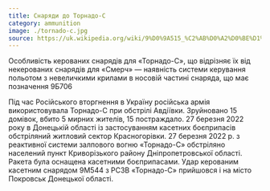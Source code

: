 ```yaml
---
title: Снаряди до Торнадо-С
category: ammunition
image: ./tornado-c.jpg
source: https://uk.wikipedia.org/wiki/9%D0%9A515_%C2%AB%D0%A2%D0%BE%D1%80%D0%BD%D0%B0%D0%B4%D0%BE-%D0%A1%C2%BB#%D0%A0%D0%BE%D1%81%D1%96%D0%B9%D1%81%D1%8C%D0%BA%D0%BE-%D1%83%D0%BA%D1%80%D0%B0%D1%97%D0%BD%D1%81%D1%8C%D0%BA%D0%B0_%D0%B2%D1%96%D0%B9%D0%BD%D0%B0
---
```


Особливість керованих снарядів для «Торнадо-С», що відрізняє їх від некерованих снарядів для «Смерч» — наявність системи керування польотом з невеличкими крилами в носовій частині снаряда, що має позначення 9Б706

Під час Російського вторгнення в Україну російська армія використовувала Торнадо-С при обстрілі Авдіївки. Зруйновано 15 домівок, вбито 5 мирних жителів, 15 постраждало. 27 березня 2022 року в Донецькій області із застосуванням касетних боєприпасів обстріляний житловий сектор Красногорівки. 27 березня 2022 р. з реактивної системи залпового вогню «Торнадо-С» обстріляно населений пункт Криворізького району Дніпропетровської області. Ракета була оснащена касетними боєприпасами. Удар керованим касетним снарядом 9М544 з РСЗВ «Торнадо-С» прийшовся і на місто Покровськ Донецької області.

